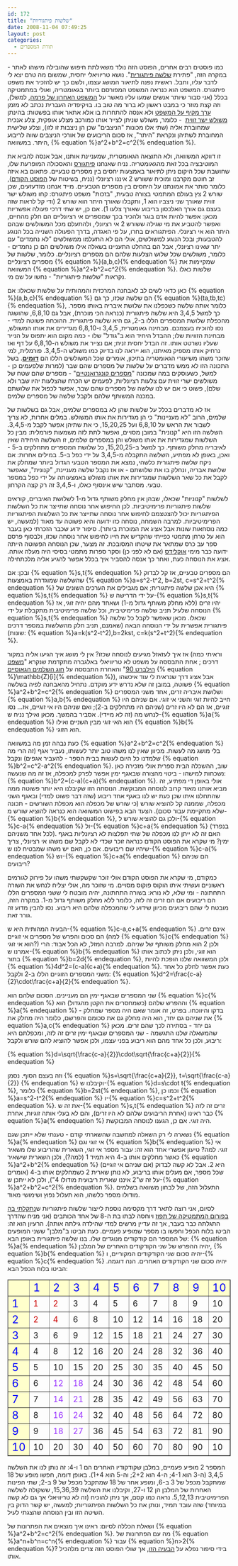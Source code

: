 ```yaml
---
id: 172
title: "שלשות פיתגוריות"
date: 2008-11-04 07:49:25
layout: post
categories: 
  - תורת המספרים
---
```

כמו פוסטים רבים אחרים, הפוסט הזה נולד משאילתת חיפוש שהובילה מישהו לאתר - במקרה הזה, "פתירת <a href="http://he.wikipedia.org/wiki/%D7%A9%D7%9C%D7%A9%D7%94_%D7%A4%D7%99%D7%AA%D7%92%D7%95%D7%A8%D7%99%D7%AA">שלשה פיתגורית</a>". נושא טריוויאלי יחסית, שמשום מה טרם יצא לי לדבר עליו, וחבל. ראשית נפנה לתיאור המושג עצמו, ולשם כך יש להזכיר את משפט פיתגורס. המשפט הוא כנראה המשפט המפורסם ביותר בגאומטריה, ואולי במתמטיקה בכלל (אני סבור שיותר אנשים שמעו עליו מאשר על <a href="http://he.wikipedia.org/wiki/%D7%94%D7%9E%D7%A9%D7%A4%D7%98_%D7%94%D7%90%D7%97%D7%A8%D7%95%D7%9F_%D7%A9%D7%9C_%D7%A4%D7%A8%D7%9E%D7%94">המשפט האחרון של פרמה</a>, למשל), וזה קצת מוזר כי במבט ראשון לא ברור מה טוב בו. בויקיפדיה העברית נכתב לא מזמן <a href="http://he.wikipedia.org/wiki/%D7%9E%D7%A9%D7%A4%D7%98_%D7%A4%D7%99%D7%AA%D7%92%D7%95%D7%A8%D7%A1">ערך מקיף על המשפט</a> ולא אנסה להתחרות בו אלא אתאר אותו בפשטות: בהינתן <a href="http://he.wikipedia.org/wiki/%D7%9E%D7%A9%D7%95%D7%9C%D7%A9_%D7%99%D7%A9%D7%A8_%D7%96%D7%95%D7%95%D7%99%D7%AA#.D7.9E.D7.A9.D7.95.D7.9C.D7.A9_.D7.99.D7.A9.D7.A8_.D7.96.D7.95.D7.95.D7.99.D7.AA">משולש ישר זווית</a>  - כלומר, משולש שניתן לצייר אותו כמורכב מצלע אופקית, צלע אנכית שמחוברת אליה (שתי אלו מכונות "הניצבים" שכן הן ניצבות זו לזו), וצלע שלישית המחוברת לשתיהן ונקראת "היתר", אז סכום הריבועים של אורכי הניצבים שווה לריבוע היתר. במשוואה, {% equation %}a^2+b^2=c^2{% endequation %}.

זו דווקא המשוואה, ולא התוצאה הגאומטרית, שמעניינת אותנו, אבל אנסה להביא את המוטיבציה בכל זאת מהגאומטריה. נניח שאנחנו <a href="http://he.wikipedia.org/wiki/%D7%A4%D7%99%D7%AA%D7%92%D7%95%D7%A8%D7%A1">פיתגורס</a> והאסכולה המופרעת שלו, שחושבת שכל היקום ניתן לתיאור באמצעות יחסים בין מספרים טבעיים. פתאום בא איזה זב חוטם מקרבנו ומוכיח ששורש 2 איננו רציונלי (נניח, בשיטות של <a href="http://www.gadial.net/2008/10/31/irrationality_of_square_roots/">הפוסט הקודם</a>), כלומר סותר את אמונתנו על היחסים בין מספרים הטבעיים. מייד אנחנו מזדעזעים, שכן שורש 2 צץ בעולם המתמטי בצורה טבעית, "בזכות" משפט פיתגורס: קחו משולש ישר זווית שאורך שני ניצביו הוא 1, ותקבלו שאורך היתר הוא שורש 2 (ודי קל לראות שזה בעצם גם אורך האלכסון בריבוע שאורך צלעו 1). אם כן, יש שתי דרכי פעולה אפשריות מכאן: אפשר להיות אדם בוגר ולהכיר בכך שמספרים אי רציונליים הם חלק מהחיים, ואפשר להטביע את מי שגילה ששורש 2 אי רציונלי, ולהתעלם מכל המשולשים שבהם היתר הוא אי רציונלי. הפיתגוראים בחרו, על פי האגדה, בדרך הפעולה השנייה בכל הנוגע להטבעות; ובכל הנוגע למשולשים, אולי הם לא התעלמו ממשולשים "לא נחמדים" עם יתר שאינו רציונלי, אבל הם בהחלט התעניינו בשאלה אילו משולשים הם כן נחמדים - כלומר, משולשים שכל שלוש הצלעות שלהם הם מספרים רציונליים. כלומר, שלשות של מספרים רציונליים {% equation %}(a,b,c){% endequation %} שמקיימות את המשוואה {% equation %}a^2+b^2=c^2{% endequation %}. שלשות כאלו נקראות "שלשות פיתגוריות" - נחשו על שם מי.

כאן כדאי לשים לב לאבחנה המרכזית והמהותית על שלשות שכאלו: אם {% equation %}(a,b,c){% endequation %} הם שלשה שכזו, כך גם {% equation %}(ta,tb,tc){% endequation %}, כלומר אותה שלשה כשכפלנו את שלושת איבריה באותו מספר. כך למשל 3,4,5 היא שלשה פיתגורית (כנראה הכי מוכרת), אבל גם 6,8,10, שהושגה מהכפלת שלושת המספרים הללו ב-2, גם היא שלשה פיתגורית. ההוכחה פשוטה למדי - נסו להוכיח בעצמכם. מבחינה גאומטרית, 3,4,5 ו-6,8,10 מגדירים את אותו המשולש, מבחינת הזוויות שלו; ההבדל היחיד הוא ב"גודל" שלו - כמה מקום הוא יתפוס על הנייר שעליו נשרטט אותו. זה הבדל יחסית זניח; אם נצייר את משולש ה-6,8,10 על דף ואז נרחיק אותו מספיק מאיתנו, הוא ייראה לנו בדיוק כמו משולש ה-3,4,5. פורמלית, למי שזוכר משהו משיעורי הגאומטריה בתיכון, אומרים שכל המשולשים הללו הם <a href="http://he.wikipedia.org/wiki/%D7%93%D7%9E%D7%99%D7%95%D7%9F_%D7%9E%D7%A9%D7%95%D7%9C%D7%A9%D7%99%D7%9D#.D7.93.D7.9E.D7.99.D7.95.D7.9F_.D7.9E.D7.A9.D7.95.D7.9C.D7.A9.D7.99.D7.9D"><strong>דומים</strong></a>. בשל התכונה הזו לא ממש מדברים על שלשות של מספרים שהם שבר (למרות שלפעמים כן - למשל, כשעוסקים במה שמכונה "<a href="http://he.wikipedia.org/wiki/%D7%9E%D7%A1%D7%A4%D7%A8_%D7%A7%D7%95%D7%A0%D7%92%D7%A8%D7%95%D7%90%D7%A0%D7%98%D7%99">מספרים קונגרואנטיים</a>" - מספרים שהם שטח של משולשים ישרי זווית עם צלעות רציונליות, לפעמים יש הכרח שהצלעות יהיו שבר ולא שלם), פשוט כי אם יש לנו שלשה של מספרים שהם שבר, אפשר לכפול את שלושתם במכנה המשותף שלהם ולקבל שלשה של מספרים שלמים.

אז לא מדברים בכלל על שלשות שהן לא במספרים שלמים, אבל גם בשלשות של שלמים, הרוב "לא מעניינות" כי הן מגדירות את אותו המשולש. במלים אחרות, לא צריך לשבור את הראש על 6,8,10 ועל 15,20,25, כי את שתיהן אפשר לקבל מ-3,4,5. השלשה הזו היא "קנונית" במובן מסויים, ואפשר לתת לזה משמעות פורמלית: מבין כל השלשות שמגדירות את אותו משולש והן במספרים שלמים, זו השלשה היחידה שאין לאיבריה מחלק משותף. כך למשל ב-15,20,25, כל שלושת המספרים מתחלקים ב-5 - ואכן, באופן לא מפתיע, השלשה התקבלה מ-3,4,5 על ידי כפל ב-5. במילים אחרות: אם ניקח שלשה פיתגורית כלשהי, נמצא את המספר הטבעי הגדול ביותר שמחלק את שלושת אבריה, ונחלק בו את שלושתם - או אז נקבל שלשה מעניינת, "קנונית", שאפשר לקבל את כל שאר השלשות שמגדירות את אותו משולש באמצעותה על ידי כפל במספר טבעי. מסתבר שיש אינסוף כאלו, ו-3,4,5 זה רק קצה הקרחון.

לשלשות "קנוניות" שכאלו, שבהן אין מחלק משותף גדול מ-1 לשלושת האיברים, קוראים שלשות פיתגוריות פרימיטיביות. לכן החיפוש אחר נוסחה שתייצר את כל השלשות הפיתגוריות יכול להצטצמם לחיפוש אחר נוסחה שתייצר את כל השלשות הפיתגוריות הפרימיטיביות. למרבה השמחה, נוסחה כזו ידועה והיא פשוטה עד מאוד (למעשה, יש כמה נוסחאות שונות אבל אציג את המוכרת ביותר). סיפור ידוע שכבר הזכרתי כאן בעבר הוא על טרחן מתמטי כפייתי שהקדיש את חייו לחיפוש אחר נוסחה שכזו, ולבסוף פרסם ספר עב כרס שמתאר את שיטתו המסובכת. זה מצער, שכן הנוסחה הפשוטה הייתה ידועה כבר מימי <a href="http://he.wikipedia.org/wiki/%D7%90%D7%95%D7%A7%D7%9C%D7%99%D7%93%D7%A1">אוקלידס</a> (אם לא לפני כן) וסקר ספרות מתמטי בסיסי היה מעלה אותה. אציג את הנוסחה כעת, ואחר כך אנסה להסביר איך בכלל אפשר להגיע אליה מלכתחילה.

ובכן: אם {% equation %}s,t{% endequation %} הם מספרים טבעיים, אז קל לבדוק שהשלשה שמוגדרת באמצעות {% equation %}a=s^2-t^2, b=2st, c=s^2+t^2{% endequation %} היא אכן שלשה פיתגורית; אם מגבילים את הערכים השונים של {% equation %}s,t{% endequation %} על ידי הדרישה ש-{% equation %}s,t{% endequation %} יהיו זרים (ללא מחלק משותף גדול מ-1) ושאחד מהם יהיה זוגי, אז הנוסחה שלעיל תניב שלשה פרימיטיבית, וכל שלשה פרימיטיבית מתקבלת על ידי {% equation %}s,t{% endequation %} שכאלו. מכאן שאפשר לקבל כל שלשה פיתגורית אפשרית על ידי הנוסחה הבאה (שאמנם, תניב חלק מהשלשות במספר דרכים שונות): {% equation %}a=k(s^2-t^2),b=2kst, c=k(s^2+t^2){% endequation %}.

אז איך לעזאזל מגיעים לנוסחה שכזו? אין לי מושג איך הגיעו אליה במקור (וראיתי כמה דרכים ; אחת התבססה על משפט לא טריוויאלי באלגברה מתקדמת שנקרא "<a href="http://en.wikipedia.org/wiki/Hilbert_Theorem_90">משפט הילברט 90</a>" והאחרת התבססה על <a href="http://he.wikipedia.org/wiki/%D7%97%D7%95%D7%92_%D7%94%D7%A9%D7%9C%D7%9E%D7%99%D7%9D_%D7%A9%D7%9C_%D7%92%D7%90%D7%95%D7%A1">חוג השלמים הגאוסיים</a> {% equation %}\mathbb{Z}[i]{% endequation %}), אבל אציג דרך שנראית לי עוד איכשהו פשוטה, במובן זה שלא נדרש ידע מוקדם. נתחיל מהאבחנה לפיה בשלשה {% equation %}a^2+b^2=c^2{% endequation %} ושלושת איבריה זרים, אחד משני המספרים {% equation %}a,b{% endequation %} חייב להיות זוגי והשני אי זוגי. אם שניהם היו זוגיים, אז הם לא היו זרים (שניהם היו מתחלקים ב-2); ואם שניהם היו אי זוגיים, אז... נסו לנחש מה (זה לא מיידי). אסביר בהמשך. מכאן ואילך נניח ש-{% equation %}a{% endequation %} הוא האי זוגי מבין השניים ואילו {% equation %}b{% endequation %} הוא הזוגי.

כעת נבהה זמן מה במשוואה {% equation %}a^2+b^2=c^2{% endequation %} בלי מושג מה לעשות. מכיוון שאין לנו משהו טוב יותר לעשותו, נעביר אגף (זה הרי מה שלמדנו כל היום לעשות בבית הספר - להעביר אגפים) ונקבל {% equation %}b^2=c^2-a^2{% endequation %}. שוב, ההשכלה הבית ספרית אולי מזכירה כאן נשכחות למישהו - ביטוי מהצורה שבאגף ימין אפשר לפרק למכפלה, אז זה מה שנעשה: {% equation %}b^2=(c-a)(c+a){% endequation %}. אולי באופן די מפתיע, זה מביא אותנו מאוד קרוב לנוסחה המבוקשת. הנוסחה הזו שקיבלנו היא יותר פשוטה ממה שהתחלנו איתו שכן כעת יש לנו באגף אחד ריבוע (שזה דבר פשוט למדי) ובאגף השני מכפלה, שממנה קל להוציא שורש (כי שורש של מכפלה הוא מכפלת השורשים - תכונה שלא מתקיימת עבור סכום).
הצעד הבא בפישוט המשוואה הוא כנראה להוציא שורש מ-{% equation %}b{% endequation %}, ולכן גם להוציא שורש ל-{% equation %}c-a{% endequation %} ול-{% equation %}c+a{% endequation %} (בנפרד לכל אחד משניהם). האם זה לא ייתן לנו מכפלה של שתי תפלצות לא רציונליות באגף ימין? מי שקרא את הפוסט הקודם כנראה זוכר שכדי לא לקבל שם משהו אי רציונלי, צריך שיהיו שם ריבועים. אם כן, האם יש משהו שמבטיח לנו ש-{% equation %}c-a{% endequation %} וש-{% equation %}c+a{% endequation %} הם שניהם ריבועים?

כמקודם, מי שקרא את הפוסט הקודם אולי זוכר שקשקשתי משהו על פירוק לגורמים ראשוניים ועשיתי איתו הוקוס פוקוס מסויים. מי שזוכר מה, אולי יצליח לנחש את השורה התחתונה - ומי שלא, לא נורא: בשורה התחתונה, יהיה מובטח לי ששני המספרים הללו הם ריבועים אם הם זרים זה לזה, כלומר ללא מחלק משותף גדול מ-1. במקרה הזה, מובטח לי שהם ריבועים מכיוון שידוע לי שהמכפלה שלהם היא ריבוע. נסו להבין מדוע זה גורר זאת.

הבעיה המהותית היא ש-{% equation %}c-a,c+a{% endequation %} אינם זרים. הם סכום והפרש של מספרים אי זוגיים (למה {% equation %}c{% endequation %} הוא אי זוגי?) ולכן 2 הוא מחלק משותף של שניהם. למרבה המזל, לא הכל אבוד: הרי אמרנו ש-{% equation %}b{% endequation %} הוא זוגי, ולכן ניתן לכתוב אותו בתור {% equation %}b=2d{% endequation %}, ולכן המשוואה שלנו הופכת להיות {% equation %}4d^2=(c-a)(c+a){% endequation %}. כעת אפשר לחלק כל אחד משני המספרים הזוגיים הללו ב-2 ולקבל: {% equation %}d^2=\frac{c-a}{2}\cdot\frac{c+a}{2}{% endequation %}.

שני המספרים שבאגף ימין הם מעניינים. הסכום שלהם הוא {% equation %}c{% endequation %} וההפרש שלהם (כשמחסרים את הקטן מהגדול) הוא {% equation %}a{% endequation %} - בדקו והיווכחו. בפרט, זה אומר שאם היה מספר שמחלק את שניהם גם יחד, הוא היה מחלק גם את סכומם והפרשם, כלומר היה מחלק את {% equation %}a,c{% endequation %} גם יחד - בסתירה לכך שהם זרים. מכאן שהמשאלה שלנו התגשמה - שני המספרים שבאגף ימין זרים זה לזה, ומכפלתם היא ריבוע, ולכן כל אחד מהם הוא ריבוע בפני עצמו, ולכן אפשר להוציא להם שורש ולקבל:

{% equation %}d=\sqrt{\frac{c-a}{2}}\cdot\sqrt{\frac{c+a}{2}}{% endequation %}

וזה בעצם הסוף. נסמן {% equation %}s=\sqrt{\frac{c+a}{2}}, t=\sqrt{\frac{c-a}{2}} {% endequation %} וקיבלנו ש-{% equation %}d=s\cdot t{% endequation %}, כלומר {% equation %}b=2st{% endequation %}, וכמו כן {% equation %}a=s^2-t^2{% endequation %} ו-{% equation %}c=s^2+t^2{% endequation %}. את זה ש-{% equation %}s,t{% endequation %} זרים זה לזה כבר ראינו (אחרת הריבועים שלהם לא היו זרים), והם לא בעלי אותה זוגיות, אחרת {% equation %}a{% endequation %} היה זוגי. אם כן, הגענו לנוסחה המבוקשת.

נשארה לי רק השאלה למחשבה שהשארתי קודם - טענתי שלא ייתכן שגם {% equation %}a{% endequation %} אי זוגי וגם {% equation %}b{% endequation %} אי זוגי. למה? טיעון אפשרי אחד הוא זה: עבור מספר אי זוגי, השארית שהריבוע שלו משאיר כאשר מחלקים אותו ב-4 היא תמיד 1 (למה?), ולכן השארית שישאיר {% equation %}a^2+b^2{% endequation %} (אם שניהם אי זוגיים) היא 2. אבל לא קשה לבדוק שכל מספר, אם מעלים אותו בריבוע, לא נותן שארית 2 כשמחלקים אותו ב-4 (אומרים על זה ש"2 איננו שארית ריבועית מודולו 4"), ולכן לא ייתכן ש-{% equation %}a^2+b^2=c^2{% endequation %}. התעלול הזה, של לבחון משוואה בשלמים מודולו מספר כלשהו, הוא תעלול נפוץ ושימושי מאוד.

לסיום, אני רוצה לתאר דרך מקסימה נוספת לייצור שלשות פיתגוריות ש<a href="http://www.tapuz.co.il/TapuzForum/main/Viewmsg.asp?forum=457&amp;msgid=123082595">נתקלתי בה בפורום המתמטיקה של תפוז</a> ויוחסה לבתו בת ה-8 של אחד הכותבים (אני מניח שהדרך התגלתה כבר בעבר, אך זה עדיין מרשים למדי שהילדה גילתה אותה). הרעיון הוא זה: הביטו בלוח הכפל וחפשו בו מספר שמופיע פעמיים. כעת הביטו ב"מלבן" ששני המופעים של המספר הם קודקודים מנוגדים שלו. בנו שלשה פיתגורית באופן הבא: {% equation %}a{% endequation %} יהיה ההפרש של שני הקודקודים האחרים של המלבן, {% equation %}b{% endequation %} יהיה סכום שני הקודקודים המקוריים, ו-{% equation %}c{% endequation %} יהיה סכום שני הקודקודים האחרים. הנה דוגמה. הביטו בלוח הכפל הבא:
<table width="45%" border="1" cellspacing="1">
<tr>
<td width="9%" bgcolor="#ffffcc">&nbsp;</td>
<td width="9%" bgcolor="#ffffcc"><font size="5" color="#0000ff">1</font></td>
<td width="9%" bgcolor="#ffffcc"><font size="5" color="#0000ff">2</font></td>
<td width="9%" bgcolor="#ffffcc"><font size="5" color="#0000ff">3</font></td>
<td width="9%" bgcolor="#ffffcc"><font size="5" color="#0000ff">4</font></td>
<td width="9%" bgcolor="#ffffcc"><font size="5" color="#0000ff">5</font></td>
<td width="9%" bgcolor="#ffffcc"><font size="5" color="#0000ff">6</font></td>
<td width="9%" bgcolor="#ffffcc"><font size="5" color="#0000ff">7</font></td>
<td width="9%" bgcolor="#ffffcc"><font size="5" color="#0000ff">8</font></td>
<td width="9%" bgcolor="#ffffcc"><font size="5" color="#0000ff">9</font></td>
<td width="9%" bgcolor="#ffffcc"><font size="5" color="#0000ff">10</font></td>
</tr>
<tr>
<td bgcolor="#ffffcc"><font size="5" color="#0000ff">1</font></td>
<td><font size="4" color="#cc0000">1</font></td>
<td><font size="4" color="#cc0000">2</font></td>
<td><font size="4">3</font></td>
<td><font size="4">4</font></td>
<td><span><font size="4">5</font></span></td>
<td><font size="4">6</font></td>
<td><font size="4">7</font></td>
<td><font size="4">8</font></td>
<td><font size="4">9</font></td>
<td><font size="4">10</font></td>
</tr>
<tr>
<td bgcolor="#ffffcc"><font size="5" color="#0000ff">2</font></td>
<td><font size="4" color="#cc0000">2</font></td>
<td><font size="4" color="#cc0000">4</font></td>
<td><font size="4">6</font></td>
<td><font size="4">8</font></td>
<td><font size="4">10</font></td>
<td><font size="4">12</font></td>
<td><font size="4">14</font></td>
<td><font size="4">16</font></td>
<td><font size="4">18</font></td>
<td><font size="4">20</font></td>
</tr>
<tr>
<td bgcolor="#ffffcc"><font size="5" color="#0000ff">3</font></td>
<td><font size="4">3</font></td>
<td><font size="4">6</font></td>
<td><font size="4">9</font></td>
<td><font size="4">12</font></td>
<td><font size="4">15</font></td>
<td><font size="4">18</font></td>
<td><font size="4">21</font></td>
<td><font size="4">24</font></td>
<td><font size="4">27</font></td>
<td><font size="4">30</font></td>
</tr>
<tr>
<td bgcolor="#ffffcc"><font size="5" color="#0000ff">4</font></td>
<td><font size="4">4</font></td>
<td><font size="4">8</font></td>
<td><font size="4">12</font></td>
<td><font size="4">16</font></td>
<td><font size="4">20</font></td>
<td><font size="4">24</font></td>
<td><font size="4">28</font></td>
<td><font size="4">32</font></td>
<td><font size="4">36</font></td>
<td><font size="4">40</font></td>
</tr>
<tr>
<td bgcolor="#ffffcc"><font size="5" color="#0000ff">5</font></td>
<td><font size="4">5</font></td>
<td><font size="4">10</font></td>
<td><font size="4">15</font></td>
<td><font size="4">20</font></td>
<td><font size="4">25</font></td>
<td><font size="4">30</font></td>
<td><font size="4">35</font></td>
<td><font size="4">40</font></td>
<td><font size="4">45</font></td>
<td><font size="4">50</font></td>
</tr>
<tr>
<td bgcolor="#ffffcc"><font size="5" color="#0000ff">6</font></td>
<td><font size="4">6</font></td>
<td><font size="4" color="#9933ff">12</font></td>
<td><font size="4" color="#9933ff">18</font></td>
<td><font size="4">24</font></td>
<td><font size="4">30</font></td>
<td><font size="4">36</font></td>
<td><font size="4">42</font></td>
<td><font size="4">48</font></td>
<td><font size="4">54</font></td>
<td><font size="4">60</font></td>
</tr>
<tr>
<td bgcolor="#ffffcc"><font size="5" color="#0000ff">7</font></td>
<td><font size="4">7</font></td>
<td><font size="4" color="#9933ff">14</font></td>
<td><font size="4" color="#9933ff">21</font></td>
<td><font size="4">28</font></td>
<td><font size="4">35</font></td>
<td><font size="4">42</font></td>
<td><font size="4">49</font></td>
<td><font size="4">56</font></td>
<td><font size="4">63</font></td>
<td><font size="4">70</font></td>
</tr>
<tr>
<td bgcolor="#ffffcc"><font size="5" color="#0000ff">8</font></td>
<td><font size="4">8</font></td>
<td><font size="4" color="#9933ff">16</font></td>
<td><font size="4" color="#9933ff">24</font></td>
<td><font size="4">32</font></td>
<td><font size="4">40</font></td>
<td><font size="4">48</font></td>
<td><font size="4">56</font></td>
<td><font size="4">64</font></td>
<td><font size="4">72</font></td>
<td><font size="4">80</font></td>
</tr>
<tr>
<td bgcolor="#ffffcc"><font size="5" color="#0000ff">9</font></td>
<td><font size="4">9</font></td>
<td><font size="4" color="#9933ff">18</font></td>
<td><font size="4" color="#9933ff">27</font></td>
<td><font size="4">36</font></td>
<td><font size="4">45</font></td>
<td><font size="4">54</font></td>
<td><font size="4">63</font></td>
<td><font size="4">72</font></td>
<td><font size="4">81</font></td>
<td><font size="4">90</font></td>
</tr>
<tr>
<td bgcolor="#ffffcc"><font size="5" color="#0000ff">10</font></td>
<td><font size="4">10</font></td>
<td><font size="4">20</font></td>
<td><font size="4">30</font></td>
<td><font size="4">40</font></td>
<td><font size="4">50</font></td>
<td><font size="4">60</font></td>
<td><font size="4">70</font></td>
<td><font size="4">80</font></td>
<td><font size="4">90</font></td>
<td><font size="4">10</font></td>
</tr>
</table>
המספר 2 מופיע פעמיים, במלבן שקודקודיו האחרים הם 1 ו-4: זה נותן לנו את השלשה 3,4,5 (ה-3 הוא 4-1; ה-4 הוא 2+2; וה-5 הוא 1+4). באופן דומה, חפשו מופע של 18 שמתקבל מכפל של 3 ב-6, ומופע אחר של 18 שמתקבל מכפל של 9 ב-2; שתי הפינות האחרות של המלבן הן 12 ו-27, וקיבלנו את השלשה 15,36,39, ששקולה לשלשה הפרימיטיבית 5,12,13. נראה כמו קסם, אך ניתן להוכיח (זה לא טריוויאלי אך גם לא קשה במיוחד) שזה עובד תמיד, ונותן את כל השלשות הפיתגוריות; למעשה, יש קשר הדוק בין השיטה הזו ובין הנוסחה שהצגתי לעיל.

ושאלת הכללה לסיום: ראינו איך מוצאים את הפתרונות של {% equation %}a^2+b^2=c^2{% endequation %}. מה עם הפתרונות של {% equation %}a^n+b^n=c^n{% endequation %} עבור {% equation %}n&gt;2{% endequation %}? בידי סיפור נפלא על <a href="http://he.wikipedia.org/wiki/%D7%94%D7%9E%D7%A9%D7%A4%D7%98_%D7%94%D7%90%D7%97%D7%A8%D7%95%D7%9F_%D7%A9%D7%9C_%D7%A4%D7%A8%D7%9E%D7%94">הבעיה הזו</a>, אך שולי הפוסט הזה צרים מלהכיל אותו.
